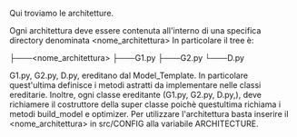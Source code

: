 Qui troviamo le architetture. 

Ogni architettura deve essere contenuta all'interno di una specifica directory denominata <nome_architettura> 
In particolare il tree è:

├───<nome_architettura>
	├───G1.py
	├───G2.py
	└───D.py

G1.py, G2.py, D.py, ereditano dal Model_Template. In particolare quest'ultima definisce i metodi
astratti da implementare nelle classi ereditarie.
Inoltre, ogni classe ereditante (G1.py, G2.py, D.py,), deve richiamere il costruttore della 
super classe poichè questultima richiama i metodi build_model e optimizer.
Per utilizzare l'architettura basta inserire il <nome_architettura> in src/CONFIG alla variabile ARCHITECTURE.
